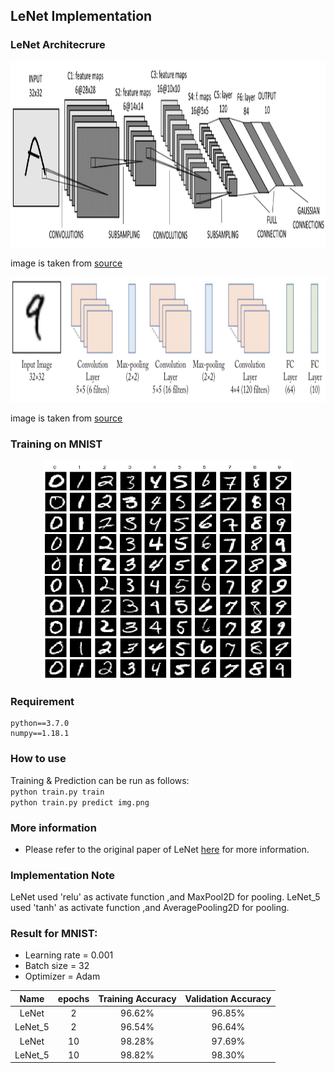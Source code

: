 ## LeNet Implementation

### LeNet Architecrure
<p></p>
<center>
<img src="img/lenet.png" align="center" width="700" height="300"/>
</center>

image is taken from [source](https://tianhaoo.github.io/2019/05/22/LeNet-5%E8%AF%86%E5%88%AB%E6%89%8B%E5%86%99%E6%95%B0%E5%AD%97/)   

<center>   
<img src="img/1.png" width="700" height="200"/>   
</center>

image is taken from [source](https://neurohive.io/en/popular-networks/vgg16/)   

### Training on MNIST
<p></p>
<center>
<img src="img/mnist.png" width="400" height="350"/>
</center>

### Requirement
```
python==3.7.0
numpy==1.18.1
```
### How to use
Training & Prediction can be run as follows:    
`python train.py train`  
`python train.py predict img.png`  


### More information
* Please refer to the original paper of LeNet [here](http://yann.lecun.com/exdb/publis/pdf/lecun-01a.pdf) for more information.

### Implementation Note
LeNet used 'relu' as activate function ,and MaxPool2D for pooling.
LeNet_5 used 'tanh' as activate function ,and AveragePooling2D for pooling.

### Result for MNIST:   
* Learning rate = 0.001  
* Batch size = 32  
* Optimizer = Adam   

Name |  epochs  | Training Accuracy |  Validation Accuracy  |
:---: | :---: | :---: | :---:
LeNet   | 2  |  96.62% | 96.85%
LeNet_5 | 2 |  96.54% | 96.64%
LeNet   | 10  |  98.28% | 97.69%
LeNet_5 | 10 |  98.82% | 98.30%

